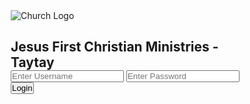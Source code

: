 <!DOCTYPE html>
<html lang="en">
<head>
  <meta charset="UTF-8">
  <meta name="viewport" content="width=device-width, initial-scale=1.0">
  <title>JFCM Taytay Login</title>
  <style>
    * { box-sizing: border-box; margin: 0; padding: 0; }

   body {
  font-family: 'Segoe UI', sans-serif;
  height: 100vh;
  display: flex;
  justify-content: center;
  align-items: center;
  /* Fade effect from top (transparent) to bottom (dark) */
  background: linear-gradient(to bottom, rgba(0,0,0,0.2), rgba(0,0,0,0.7)),
              url('https://scontent.fmnl17-4.fna.fbcdn.net/v/t39.30808-6/476758085_1025079269656180_1508840151996929921_n.jpg?_nc_cat=105&ccb=1-7&_nc_sid=cc71e4&_nc_ohc=_ReU3GkJs5AQ7kNvwFJtgKv&_nc_oc=AdlPpscxYoBe9g4Dae6SXd8SP9S1_ioA207PYbYorCAA2QByrjCRxwWvleUdvUgoz7A&_nc_zt=23&_nc_ht=scontent.fmnl17-4.fna&_nc_gid=IJs6CRB_3-4tiip30yaB-Q&oh=00_AfUaAJAsEM1bu2MGoqc3nHFzGJXwRrAhdjpIYEt8dadGmQ&oe=68BB3577') 
              no-repeat center center/cover;
  position: relative;
}


    .login-box {
      position: relative;
      background: rgba(255,255,255,0.97);
      padding: 60px 50px;
      border-radius: 30px;
      width: 500px;
      max-width: 95%;
      text-align: center;
      box-shadow: 0 15px 50px rgba(0,0,0,0.5);
      animation: fadeIn 1s ease-in-out;
    }

    .login-box img {
      width: 130px;
      border-radius: 50%;
      margin-bottom: 30px;
      border: 4px solid #2e7d32;
    }

    .login-box h2 {
      margin-bottom: 30px;
      color: #2e7d32;
      font-size: 1.6rem;
    }

    input {
      width: 95%;
      padding: 16px;
      margin: 12px 0;
      border: 1px solid #ccc;
      border-radius: 15px;
      outline: none;
      font-size: 1.1rem;
      transition: 0.3s;
    }

    input:focus {
      border-color: #2e7d32;
      box-shadow: 0 0 12px rgba(46,125,50,0.6);
    }

    button {
      background: #2e7d32;
      color: white;
      border: none;
      padding: 16px;
      border-radius: 15px;
      cursor: pointer;
      width: 100%;
      font-size: 1.1rem;
      transition: 0.3s;
      margin-top: 16px;
    }

    button:hover {
      background: #14532d;
      box-shadow: 0 8px 20px rgba(0,0,0,0.4);
    }

    .error {
      color: red;
      margin-top: 15px;
      font-size: 1rem;
    }

    @keyframes fadeIn {
      from { opacity: 0; transform: scale(0.9); }
      to { opacity: 1; transform: scale(1); }
    }

    @media (max-width: 600px) {
      .login-box {
        padding: 40px 30px;
        width: 90%;
      }

      .login-box h2 {
        font-size: 1.4rem;
      }

      input {
        padding: 14px;
        font-size: 1rem;
      }

      button {
        padding: 14px;
        font-size: 1rem;
      }
    }
  </style>
</head>
<body>
  <div class="login-box">
    <img src="https://scontent.fmnl17-2.fna.fbcdn.net/v/t39.30808-6/308986411_456853616478751_1968050896292484962_n.jpg?_nc_cat=111&ccb=1-7&_nc_sid=6ee11a&_nc_ohc=KYLR5qPUdN8Q7kNvwEtYLxe&_nc_oc=Adm9YssLgmfDb3dkGA-y2GF8Idhar6DGOMVCPmB-MmrLYbcrDGD5_Gp68OkMSw77Xe8&_nc_zt=23&_nc_ht=scontent.fmnl17-2.fna&_nc_gid=94tWQNsBobMYJ2tzhQsICQ&oh=00_AfW0xSXiqsnlYACcQLG5C6amQnD7TFE55wLalfduIc-yNA&oe=68BB1ADC" alt="Church Logo">
    <h2>Jesus First Christian Ministries - Taytay</h2>
    <input type="text" id="username" placeholder="Enter Username">
    <input type="password" id="password" placeholder="Enter Password">
    <button onclick="login()">Login</button>
    <p class="error" id="error-message"></p>
  </div>

  <script>
    // Array of dummy users
    const users = [
      { username: "user1", password: "pass123!#" },
      { username: "user2", password: "465pass!#" },
      { username: "user3", password: "welcome3!#" },
      { username: "user4", password: "secret4!#" },
      { username: "user5", password: "qwerty5!#" },
      { username: "user6", password: "mypass6!#" },
      { username: "user7", password: "login777!#" },
      { username: "user8", password: "testpass8!#" },
      { username: "user9", password: "9password!#" },
      { username: "user10", password: "admin10!#" }
    ];

    function login() {
      const username = document.getElementById("username").value;
      const password = document.getElementById("password").value;
      const validUser = users.find(user => user.username === username && user.password === password);

      if (validUser) {
        window.location.href = "https://drive.google.com/drive/folders/1JVhwUR3sxIftN5s0PMC8SIJl8MtVVO8i?usp=sharing";
      } else {
        document.getElementById("error-message").textContent = "Invalid username or password!";
      }
    }
  </script>
</body>
</html>
